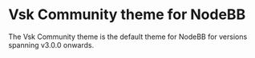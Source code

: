 Vsk Community theme for NodeBB
====================

The Vsk Community theme is the default theme for NodeBB for versions spanning v3.0.0 onwards.

